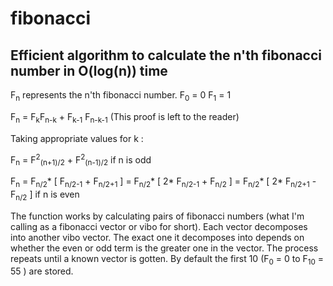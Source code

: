 # fibonacci
## Efficient algorithm to calculate the n'th fibonacci number in O(log(n)) time 
F<sub>n</sub> represents the n'th fibonacci number.
F<sub>0</sub> = 0
F<sub>1</sub> = 1

F<sub>n</sub> = F<sub>k</sub>F<sub>n-k</sub> + F<sub>k-1</sub> F<sub>n-k-1</sub> (This proof is left to the reader)

Taking appropriate values for k : 

F<sub>n</sub> =	F<sup>2</sup><sub>(n+1)/2</sub> + F<sup>2</sup><sub>(n-1)/2</sub>	  if n is odd

F<sub>n</sub> =	F<sub>n/2</sub>* [   F<sub>n/2-1</sub> + F<sub>n/2+1</sub> ]	= F<sub>n/2</sub>* [   2* F<sub>n/2-1</sub> + F<sub>n/2</sub> ]	=	F<sub>n/2</sub>* [   2* F<sub>n/2+1</sub> - F<sub>n/2</sub> ]	if n is even


The function works by calculating pairs of fibonacci numbers (what I'm calling as a fibonacci vector or vibo for short). 
Each vector decomposes into another vibo vector. The exact one it decomposes into depends on whether the even or odd term is the greater one in the vector.
The process repeats until a known vector is gotten. By default the first 10 (F<sub>0</sub> = 0 to F<sub>10</sub> = 55 ) are stored. 
